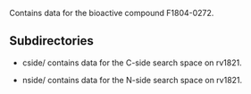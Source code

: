Contains data for the bioactive compound F1804-0272.

## Subdirectories

- cside/ contains data for the C-side search space on rv1821.

- nside/ contains data for the N-side search space on rv1821.

